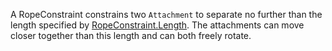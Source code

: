 A RopeConstraint constrains two `Attachment` to separate no further than the length specified by [RopeConstraint.Length](https://developer.roblox.com/api-reference/property/RopeConstraint/Length). The attachments can move closer together than this length and can both freely rotate.